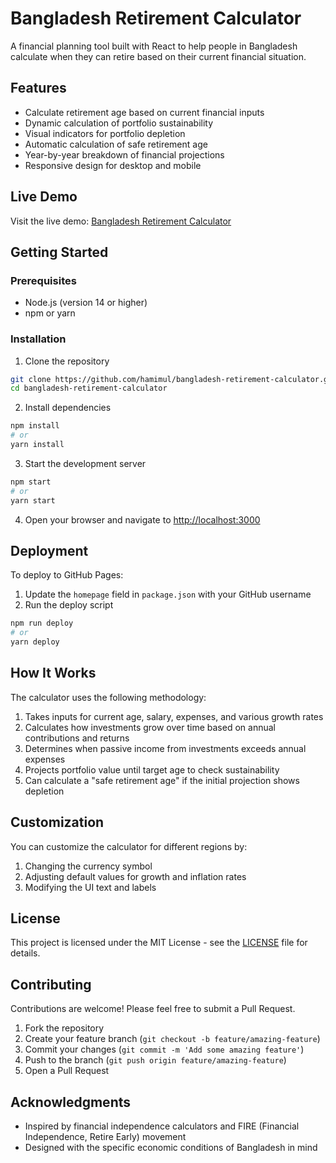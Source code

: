 # Bangladesh Retirement Calculator

A financial planning tool built with React to help people in Bangladesh calculate when they can retire based on their current financial situation.


## Features

- Calculate retirement age based on current financial inputs
- Dynamic calculation of portfolio sustainability
- Visual indicators for portfolio depletion
- Automatic calculation of safe retirement age
- Year-by-year breakdown of financial projections
- Responsive design for desktop and mobile

## Live Demo

Visit the live demo: [Bangladesh Retirement Calculator](https://hamimul.github.io/bangladesh-retirement-calculator/)

## Getting Started

### Prerequisites

- Node.js (version 14 or higher)
- npm or yarn

### Installation

1. Clone the repository
```bash
git clone https://github.com/hamimul/bangladesh-retirement-calculator.git
cd bangladesh-retirement-calculator
```

2. Install dependencies
```bash
npm install
# or
yarn install
```

3. Start the development server
```bash
npm start
# or
yarn start
```

4. Open your browser and navigate to [http://localhost:3000](http://localhost:3000)

## Deployment

To deploy to GitHub Pages:

1. Update the `homepage` field in `package.json` with your GitHub username
2. Run the deploy script
```bash
npm run deploy
# or
yarn deploy
```

## How It Works

The calculator uses the following methodology:

1. Takes inputs for current age, salary, expenses, and various growth rates
2. Calculates how investments grow over time based on annual contributions and returns
3. Determines when passive income from investments exceeds annual expenses
4. Projects portfolio value until target age to check sustainability
5. Can calculate a "safe retirement age" if the initial projection shows depletion

## Customization

You can customize the calculator for different regions by:

1. Changing the currency symbol
2. Adjusting default values for growth and inflation rates
3. Modifying the UI text and labels

## License

This project is licensed under the MIT License - see the [LICENSE](LICENSE) file for details.

## Contributing

Contributions are welcome! Please feel free to submit a Pull Request.

1. Fork the repository
2. Create your feature branch (`git checkout -b feature/amazing-feature`)
3. Commit your changes (`git commit -m 'Add some amazing feature'`)
4. Push to the branch (`git push origin feature/amazing-feature`)
5. Open a Pull Request

## Acknowledgments

- Inspired by financial independence calculators and FIRE (Financial Independence, Retire Early) movement
- Designed with the specific economic conditions of Bangladesh in mind
